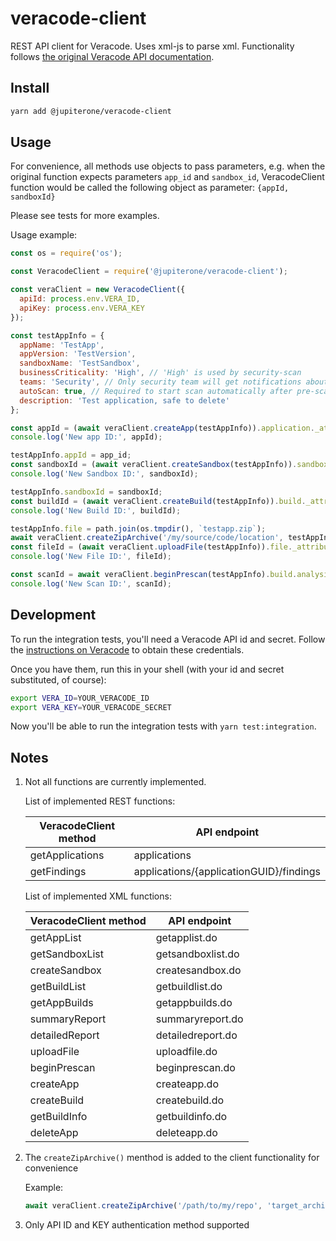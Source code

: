 # veracode-client

REST API client for Veracode. Uses xml-js to parse xml. Functionality follows
[the original Veracode API
documentation](https://help.veracode.com/reader/LMv_dtSHyb7iIxAQznC~9w/FhxRdiWf5qejrtajmjGtpw).

## Install

```bash
yarn add @jupiterone/veracode-client
```

## Usage

For convenience, all methods use objects to pass parameters, e.g. when the
original function expects parameters `app_id` and `sandbox_id`, VeracodeClient
function would be called the following object as parameter: `{appId, sandboxId}`

Please see tests for more examples.

Usage example:

```javascript
const os = require('os');

const VeracodeClient = require('@jupiterone/veracode-client');

const veraClient = new VeracodeClient({
  apiId: process.env.VERA_ID,
  apiKey: process.env.VERA_KEY
});

const testAppInfo = {
  appName: 'TestApp',
  appVersion: 'TestVersion',
  sandboxName: 'TestSandbox',
  businessCriticality: 'High', // 'High' is used by security-scan
  teams: 'Security', // Only security team will get notifications about this test app
  autoScan: true, // Required to start scan automatically after pre-scan
  description: 'Test application, safe to delete'
};

const appId = (await veraClient.createApp(testAppInfo)).application._attributes.app_id;
console.log('New app ID:', appId);

testAppInfo.appId = app_id;
const sandboxId = (await veraClient.createSandbox(testAppInfo)).sandbox._attributes.sandbox_id;
console.log('New Sandbox ID:', sandboxId);

testAppInfo.sandboxId = sandboxId;
const buildId = (await veraClient.createBuild(testAppInfo)).build._attributes.build_id;
console.log('New Build ID:', buildId);

testAppInfo.file = path.join(os.tmpdir(), `testapp.zip`);
await veraClient.createZipArchive('/my/source/code/location', testAppInfo.file, [ 'node_modules/**/*' ]);
const fileId = (await veraClient.uploadFile(testAppInfo)).file._attributes.file_id;
console.log('New File ID:', fileId);

const scanId = await veraClient.beginPrescan(testAppInfo).build.analysis_unit._attributes.build_id;
console.log('New Scan ID:', scanId);
```

## Development

To run the integration tests, you'll need a Veracode API id and secret. Follow
the [instructions on
Veracode](https://help.veracode.com/reader/LMv_dtSHyb7iIxAQznC~9w/Gv1oHnvAIwMy2gQSBrF0fA)
to obtain these credentials.

Once you have them, run this in your shell (with your id and secret substituted,
of course):

```sh
export VERA_ID=YOUR_VERACODE_ID
export VERA_KEY=YOUR_VERACODE_SECRET
```

Now you'll be able to run the integration tests with `yarn test:integration`.

## Notes

 1. Not all functions are currently implemented.

    List of implemented REST functions:

    |VeracodeClient method|API endpoint|
    |---|---|
    |getApplications|applications|
    |getFindings|applications/{applicationGUID}/findings|

    List of implemented XML functions:

    |VeracodeClient method|API endpoint|
    |---|---|
    |getAppList|getapplist.do|
    |getSandboxList|getsandboxlist.do|
    |createSandbox|createsandbox.do|
    |getBuildList|getbuildlist.do|
    |getAppBuilds|getappbuilds.do|
    |summaryReport|summaryreport.do|
    |detailedReport|detailedreport.do|
    |uploadFile|uploadfile.do|
    |beginPrescan|beginprescan.do|
    |createApp|createapp.do|
    |createBuild|createbuild.do|
    |getBuildInfo|getbuildinfo.do|
    |deleteApp|deleteapp.do|

 1. The `createZipArchive()` menthod is added to the client functionality for convenience

    Example:

    ```javascript
    await veraClient.createZipArchive('/path/to/my/repo', 'target_archive_name.zip', [ 'node_modules/**/*' ]);
    ```

 1. Only API ID and KEY authentication method supported
